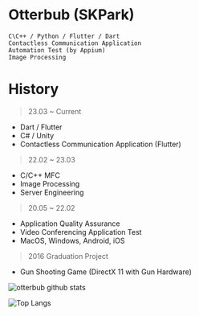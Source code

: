 # Otterbub (SKPark)
```
C\C++ / Python / Flutter / Dart
Contactless Communication Application
Automation Test (by Appium)
Image Processing
```

# History
> 23.03 ~ Current
- Dart / Flutter
- C# / Unity
- Contactless Communication Application (Flutter)

> 22.02 ~ 23.03
- C/C++ MFC
- Image Processing
- Server Engineering

> 20.05 ~ 22.02
- Application Quality Assurance
- Video Conferencing Application Test
- MacOS, Windows, Android, iOS

> 2016 Graduation Project
- Gun Shooting Game (DirectX 11 with Gun Hardware)

![otterbub github stats](https://github-readme-stats.vercel.app/api?username=otterbub&show_icons=true)

![Top Langs](https://github-readme-stats.vercel.app/api/top-langs/?username=otterbub&layout=compact)
